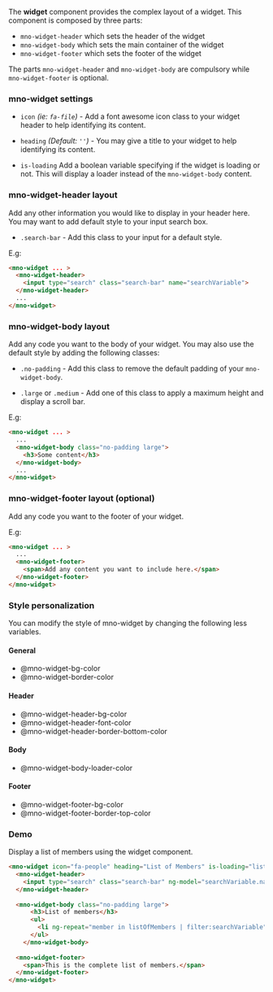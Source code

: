 The **widget** component provides the complex layout of a widget.
This component is composed by three parts:

* `mno-widget-header` which sets the header of the widget
* `mno-widget-body` which sets the main container of the widget
* `mno-widget-footer` which sets the footer of the widget

The parts `mno-widget-header` and `mno-widget-body` are compulsory while `mno-widget-footer` is optional.

### mno-widget settings

* `icon`
  _(ie: `fa-file`)_ -
  Add a font awesome icon class to your widget header to help identifying its content.

* `heading`
  _(Default: `''`)_ -
  You may give a title to your widget to help identifying its content.

* `is-loading`
  Add a boolean variable specifying if the widget is loading or not. 
  This will display a loader instead of the `mno-widget-body` content.
  
### mno-widget-header layout
Add any other information you would like to display in your header here. You may want to add default style to your input search box.

* `.search-bar` -
  Add this class to your input for a default style.

E.g:
``` html
<mno-widget ... >
  <mno-widget-header>
    <input type="search" class="search-bar" name="searchVariable">
  </mno-widget-header>
  ...
</mno-widget>
```

### mno-widget-body layout
Add any code you want to the body of your widget. You may also use the default style by adding the following classes:

* `.no-padding` -
  Add this class to remove the default padding of your `mno-widget-body`.

* `.large` or `.medium` -
  Add one of this class to apply a maximum height and display a scroll bar.

E.g:
``` html
<mno-widget ... >
  ...
  <mno-widget-body class="no-padding large">
    <h3>Some content</h3>
  </mno-widget-body>
  ...
</mno-widget>
```

### mno-widget-footer layout (optional)
Add any code you want to the footer of your widget. 

E.g:
``` html
<mno-widget ... >
  ...
  <mno-widget-footer>
    <span>Add any content you want to include here.</span>
  </mno-widget-footer>
</mno-widget>
```

### Style personalization
You can modify the style of mno-widget by changing the following less variables.

#### General
- @mno-widget-bg-color
- @mno-widget-border-color

#### Header
- @mno-widget-header-bg-color
- @mno-widget-header-font-color
- @mno-widget-header-border-bottom-color

#### Body
- @mno-widget-body-loader-color

#### Footer
- @mno-widget-footer-bg-color
- @mno-widget-footer-border-top-color


### Demo
Display a list of members using the widget component.

``` html
<mno-widget icon="fa-people" heading="List of Members" is-loading="listOfMembers.length > 0" >
  <mno-widget-header>
    <input type="search" class="search-bar" ng-model="searchVariable.name" placeholder="Search...">
  </mno-widget-header>
  
  <mno-widget-body class="no-padding large">
      <h3>List of members</h3>
      <ul>
        <li ng-repeat="member in listOfMembers | filter:searchVariable">{{member.name}} {{member.email}}<li>
      </ul>
    </mno-widget-body>
  
  <mno-widget-footer>
    <span>This is the complete list of members.</span>
  </mno-widget-footer>
</mno-widget>
```
